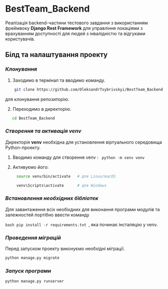 # BestTeam_Backend

Реалізація backend-частини тестового завдання з використанням фреймвоку **Django Rest Framework** для управління локаціями з врахуванням доступності для людей з інвалідністю та відгуками користувачів.

## Білд та налаштування проекту

### *Клонування*
1. Заходимо в термінал та вводимо команду. <br/>

```bash
    git clone https://github.com/OleksandrTsybrivskyi/BestTeam_Backend.git
```
    
для клонування репозиторію.


2. Переходимо в директорію. 
```bash
   cd BestTeam_Backend
```

### *Створення та активація venv*

Директорія **venv** необхідна для установлення віртуального середовища Python-проекту. 

1. Вводимо команду для створення venv : ``` python -m venv venv```

2. Активуємо його: 
```bash
     source venv/bin/activate   # для Linux/macOS 
```

```bash
     venv\Scripts\activate      # для Windows 
```

### *Встановлення необхідних бібліотек*

Для завантаження всіх необіхдних для виконання програми модулів та залежностей портібно ввести команду <br/>

```bash pip install -r requirements.txt ```, 
яка починає інсталяцію у venv. 


### *Проведення міграцій*
Перед запуском проекту виконуємо необхідні міграції. <br/>

```bash 
python manage.py migrate
``` 


### *Запуск програми* 

```bash 
python manage.py runserver 
``` 



